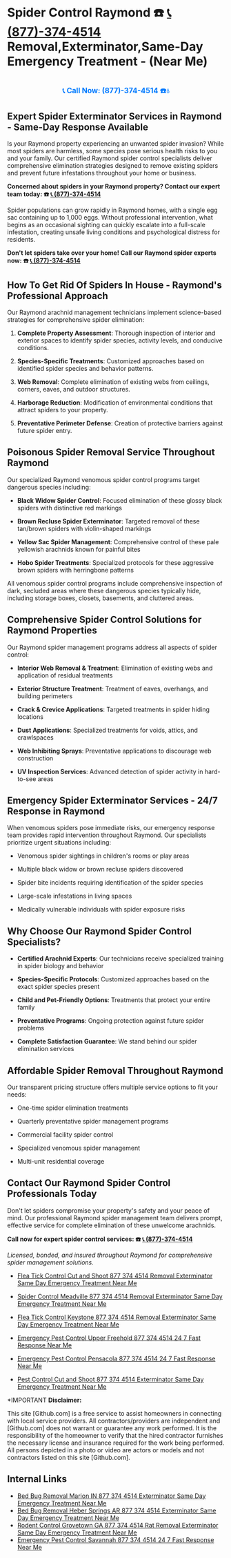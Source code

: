# Spider Control Raymond ☎️ [📞 (877)-374-4514](https://pest-control-4514.netlify.app) Removal,Exterminator,Same-Day Emergency Treatment - (Near Me)
# 

<p align="center" style="font-size: 1.2em; font-weight: bold; margin: 20px 0;">
  <a href="https://pest-control-4514.netlify.app" target="_blank" style="color: #007BFF; text-decoration: none;">📞 Call Now: (877)-374-4514 ☎️💧</a>
</p>

## Expert Spider Exterminator Services in Raymond - Same-Day Response Available

Is your Raymond property experiencing an unwanted spider invasion? While most spiders are harmless, some species pose serious health risks to you and your family. Our certified Raymond spider control specialists deliver comprehensive elimination strategies designed to remove existing spiders and prevent future infestations throughout your home or business.

**Concerned about spiders in your Raymond property? Contact our expert team today: ☎️ [📞 (877)-374-4514](https://pest-control-4514.netlify.app)**

Spider populations can grow rapidly in Raymond homes, with a single egg sac containing up to 1,000 eggs. Without professional intervention, what begins as an occasional sighting can quickly escalate into a full-scale infestation, creating unsafe living conditions and psychological distress for residents.

**Don't let spiders take over your home! Call our Raymond spider experts now: ☎️ [📞 (877)-374-4514](https://pest-control-4514.netlify.app)**

## How To Get Rid Of Spiders In House - Raymond's Professional Approach

Our Raymond arachnid management technicians implement science-based strategies for comprehensive spider elimination:

1. **Complete Property Assessment**: Thorough inspection of interior and exterior spaces to identify spider species, activity levels, and conducive conditions.

2. **Species-Specific Treatments**: Customized approaches based on identified spider species and behavior patterns.

3. **Web Removal**: Complete elimination of existing webs from ceilings, corners, eaves, and outdoor structures.

4. **Harborage Reduction**: Modification of environmental conditions that attract spiders to your property.

5. **Preventative Perimeter Defense**: Creation of protective barriers against future spider entry.

## Poisonous Spider Removal Service Throughout Raymond

Our specialized Raymond venomous spider control programs target dangerous species including:

- **Black Widow Spider Control**: Focused elimination of these glossy black spiders with distinctive red markings

- **Brown Recluse Spider Exterminator**: Targeted removal of these tan/brown spiders with violin-shaped markings

- **Yellow Sac Spider Management**: Comprehensive control of these pale yellowish arachnids known for painful bites

- **Hobo Spider Treatments**: Specialized protocols for these aggressive brown spiders with herringbone patterns

All venomous spider control programs include comprehensive inspection of dark, secluded areas where these dangerous species typically hide, including storage boxes, closets, basements, and cluttered areas.

## Comprehensive Spider Control Solutions for Raymond Properties

Our Raymond spider management programs address all aspects of spider control:

- **Interior Web Removal & Treatment**: Elimination of existing webs and application of residual treatments

- **Exterior Structure Treatment**: Treatment of eaves, overhangs, and building perimeters

- **Crack & Crevice Applications**: Targeted treatments in spider hiding locations

- **Dust Applications**: Specialized treatments for voids, attics, and crawlspaces

- **Web Inhibiting Sprays**: Preventative applications to discourage web construction

- **UV Inspection Services**: Advanced detection of spider activity in hard-to-see areas

## Emergency Spider Exterminator Services - 24/7 Response in Raymond

When venomous spiders pose immediate risks, our emergency response team provides rapid intervention throughout Raymond. Our specialists prioritize urgent situations including:

- Venomous spider sightings in children's rooms or play areas

- Multiple black widow or brown recluse spiders discovered

- Spider bite incidents requiring identification of the spider species

- Large-scale infestations in living spaces

- Medically vulnerable individuals with spider exposure risks

## Why Choose Our Raymond Spider Control Specialists?

- **Certified Arachnid Experts**: Our technicians receive specialized training in spider biology and behavior

- **Species-Specific Protocols**: Customized approaches based on the exact spider species present

- **Child and Pet-Friendly Options**: Treatments that protect your entire family

- **Preventative Programs**: Ongoing protection against future spider problems

- **Complete Satisfaction Guarantee**: We stand behind our spider elimination services

## Affordable Spider Removal Throughout Raymond

Our transparent pricing structure offers multiple service options to fit your needs:

- One-time spider elimination treatments

- Quarterly preventative spider management programs

- Commercial facility spider control

- Specialized venomous spider management

- Multi-unit residential coverage

## Contact Our Raymond Spider Control Professionals Today

Don't let spiders compromise your property's safety and your peace of mind. Our professional Raymond spider management team delivers prompt, effective service for complete elimination of these unwelcome arachnids.

**Call now for expert spider control services: ☎️ [📞 (877)-374-4514](https://pest-control-4514.netlify.app)**

*Licensed, bonded, and insured throughout Raymond for comprehensive spider management solutions.*


- [Flea Tick Control Cut and Shoot 877 374 4514 Removal Exterminator Same Day Emergency Treatment Near Me](https://github.com/allyoucaneatsushiin/plumbing-texas/blob/main/Flea-Tick-Control-Cut-and-Shoot-877-374-4514-Removal-Exterminator-Same-Day-Emergency-Treatment-Near-Me.md)
- [Spider Control Meadville 877 374 4514 Removal Exterminator Same Day Emergency Treatment Near Me](https://github.com/allyoucaneatsushiin/plumbing-texas/blob/main/Spider-Control-Meadville-877-374-4514-Removal-Exterminator-Same-Day-Emergency-Treatment-Near-Me.md)
- [Flea Tick Control Keystone 877 374 4514 Removal Exterminator Same Day Emergency Treatment Near Me](https://github.com/allyoucaneatsushiin/plumbing-texas/blob/main/Flea-Tick-Control-Keystone-877-374-4514-Removal-Exterminator-Same-Day-Emergency-Treatment-Near-Me.md)


- [Emergency Pest Control Upper Freehold 877 374 4514 24 7 Fast Response Near Me](https://github.com/allyoucaneatsushiin/plumbing-texas/blob/main/Emergency-Pest-Control-Upper-Freehold-877-374-4514-24-7-Fast-Response-Near-Me.md)
- [Emergency Pest Control Pensacola 877 374 4514 24 7 Fast Response Near Me](https://github.com/allyoucaneatsushiin/plumbing-texas/blob/main/Emergency-Pest-Control-Pensacola-877-374-4514-24-7-Fast-Response-Near-Me.md)
- [Pest Control Cut and Shoot 877 374 4514 Exterminator Same Day Emergency Treatment Near Me](https://github.com/allyoucaneatsushiin/plumbing-texas/blob/main/Pest-Control-Cut-and-Shoot-877-374-4514-Exterminator-Same-Day-Emergency-Treatment-Near-Me.md)


*IMPORTANT **Disclaimer:**  

This site [Github.com] is a free service to assist homeowners in connecting with local service providers. All contractors/providers are independent and [Github.com] does not warrant or guarantee any work performed. It is the responsibility of the homeowner to verify that the hired contractor furnishes the necessary license and insurance required for the work being performed. All persons depicted in a photo or video are actors or models and not contractors listed on this site [Github.com].


## Internal Links
- [Bed Bug Removal Marion IN 877 374 4514 Exterminator Same Day Emergency Treatment Near Me](https://github.com/allyoucaneatsushiin/plumbing-texas/blob/main/Bed-Bug-Removal-Marion-IN-877-374-4514-Exterminator-Same-Day-Emergency-Treatment-Near-Me.md)
- [Bed Bug Removal Heber Springs AR 877 374 4514 Exterminator Same Day Emergency Treatment Near Me](https://github.com/allyoucaneatsushiin/plumbing-texas/blob/main/Bed-Bug-Removal-Heber-Springs-AR-877-374-4514-Exterminator-Same-Day-Emergency-Treatment-Near-Me.md)
- [Rodent Control Grovetown GA 877 374 4514 Rat Removal Exterminator Same Day Emergency Treatment Near Me](https://github.com/allyoucaneatsushiin/plumbing-texas/blob/main/Rodent-Control-Grovetown-GA-877-374-4514-Rat-Removal-Exterminator-Same-Day-Emergency-Treatment-Near-Me.md)
- [Emergency Pest Control Savannah 877 374 4514 24 7 Fast Response Near Me](https://github.com/allyoucaneatsushiin/plumbing-texas/blob/main/Emergency-Pest-Control-Savannah-877-374-4514-24-7-Fast-Response-Near-Me.md)

